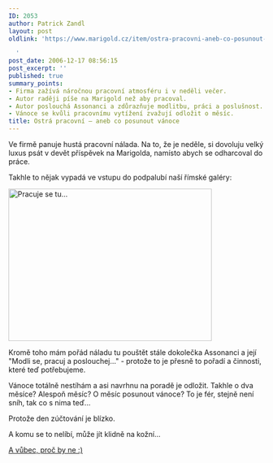 ```yaml
---
ID: 2053
author: Patrick Zandl
layout: post
oldlink: 'https://www.marigold.cz/item/ostra-pracovni-aneb-co-posunout-vanoce

  '
post_date: 2006-12-17 08:56:15
post_excerpt: ''
published: true
summary_points:
- Firma zažívá náročnou pracovní atmosféru i v neděli večer.
- Autor raději píše na Marigold než aby pracoval.
- Autor poslouchá Assonanci a zdůrazňuje modlitbu, práci a poslušnost.
- Vánoce se kvůli pracovnímu vytížení zvažují odložit o měsíc.
title: Ostrá pracovní – aneb co posunout vánoce
---
```


<texy>Ve firmě panuje hustá pracovní nálada. Na to, že je neděle, si dovoluju velký luxus psát v devět příspěvek na Marigolda, namísto abych se odharcoval do práce. 

Takhle to nějak vypadá ve vstupu do podpalubí naší římské galéry: 

<a href="http://www.marigold.cz/wp-content/15122006.jpg"><img src="http://www.marigold.cz/wp-content/_15122006.jpg" width="400" height="300" alt="Pracuje se tu... " title="Pracuje se tu... "  /></a>

Kromě toho mám pořád náladu tu pouštět stále dokolečka Assonanci a její "Modli se, pracuj a poslouchej..." - protože to je přesně to pořadí a činnosti, které teď potřebujeme. 

Vánoce totálně nestíhám a asi navrhnu na poradě je odložit. Takhle o dva měsíce? Alespoň měsíc? O měsíc posunout vánoce? To je fér, stejně není sníh, tak co s nima teď... 

Protože den zúčtování je blízko. 

A komu se to nelíbí, může jít klidně na kožní...

<a href="http://spolecnost.blesk.cz/Clanek65906.htm">A vůbec, proč by ne :)</a>